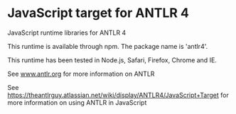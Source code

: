# JavaScript target for ANTLR 4

JavaScript runtime libraries for ANTLR 4

This runtime is available through npm. The package name is 'antlr4'.

This runtime has been tested in Node.js, Safari, Firefox, Chrome and IE.

See www.antlr.org for more information on ANTLR

See https://theantlrguy.atlassian.net/wiki/display/ANTLR4/JavaScript+Target for more information on using ANTLR in JavaScript


